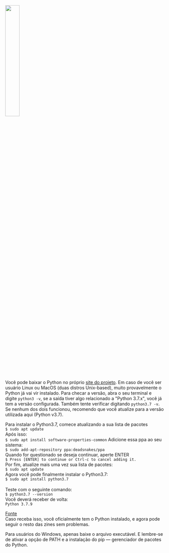 <img width="30%" src="https://i.imgur.com/VATToY0.png">

Você pode baixar o Python no próprio [site do projeto](https://www.python.org/downloads/). Em caso de você ser usuário Linux ou MacOS (duas distros Unix-based), muito provavelmente o Python já vai vir instalado. 
Para checar a versão, abra o seu terminal e digite `python3 -v`, se a saída tiver algo relacionado a "Python 3.7.x", você já tem a versão configurada. Também tente verificar digitando `python3.7 -v`.
Se nenhum dos dois funcionou, recomendo que você atualize para a versão utilizada aqui (Python v3.7).

Para instalar o Python3.7, comece atualizando a sua lista de pacotes<br>
`$ sudo apt update`<br>
Após isso:<br>
`$ sudo apt install software-properties-common`
Adicione essa ppa ao seu sistema:<br>
`$ sudo add-apt-repository ppa:deadsnakes/ppa`<br>
Quando for questionado se deseja continuar, aperte ENTER<br>
`$ Press [ENTER] to continue or Ctrl-c to cancel adding it.`<br>
Por fim, atualize mais uma vez sua lista de pacotes:<br>
`$ sudo apt update`<br>
Agora você pode finalmente instalar o Python3.7:<br>
`$ sudo apt install python3.7`<br>
<br>
Teste com o seguinte comando:<br>
`$ python3.7 --version`<br>
Você deverá receber de volta:<br>
`Python 3.7.9`
<br>

[Fonte](https://linuxize.com/post/how-to-install-python-3-7-on-ubuntu-18-04/)<br>
Caso receba isso, você oficialmente tem o Python instalado, e agora pode seguir o resto das zines sem problemas.

Para usuários do Windows, apenas baixe o arquivo executável. E lembre-se de ativar a opção de PATH e a instalação do pip — gerenciador de pacotes do Python.


